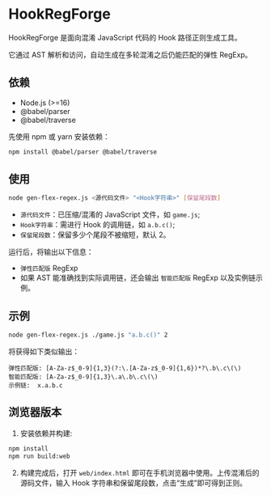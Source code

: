 # HookRegForge

HookRegForge 是面向混淆 JavaScript 代码的 Hook 路径正则生成工具。

它通过 AST 解析和访问，自动生成在多轮混淆之后仍能匹配的弹性 RegExp。

## 依赖

- Node.js (>=16)
- @babel/parser
- @babel/traverse

先使用 npm 或 yarn 安装依赖：

```bash
npm install @babel/parser @babel/traverse
```

## 使用

```bash
node gen-flex-regex.js <源代码文件> "<Hook字符串>" [保留尾段数]
```

- `源代码文件`：已压缩/混淆的 JavaScript 文件，如 `game.js`;
- `Hook字符串`：需进行 Hook 的调用链，如 `a.b.c()`;
- `保留尾段数`：保留多少个尾段不被缩短，默认 2。

运行后，将输出以下信息：

- `弹性匹配版` RegExp
- 如果 AST 能准确找到实际调用链，还会输出 `智能匹配版` RegExp 以及实例链示例。

## 示例

```bash
node gen-flex-regex.js ./game.js "a.b.c()" 2
```

将获得如下类似输出：

```
弹性匹配版: [A-Za-z$_0-9]{1,3}(?:\.[A-Za-z$_0-9]{1,6})*?\.b\.c\(\)
智能匹配版: [A-Za-z$_0-9]{1,3}\.a\.b\.c\(\)
示例链:  x.a.b.c
```

## 浏览器版本

1. 安装依赖并构建:

```bash
npm install
npm run build:web
```

2. 构建完成后，打开 `web/index.html` 即可在手机浏览器中使用。上传混淆后的源码文件，输入 Hook 字符串和保留尾段数，点击“生成”即可得到正则。

